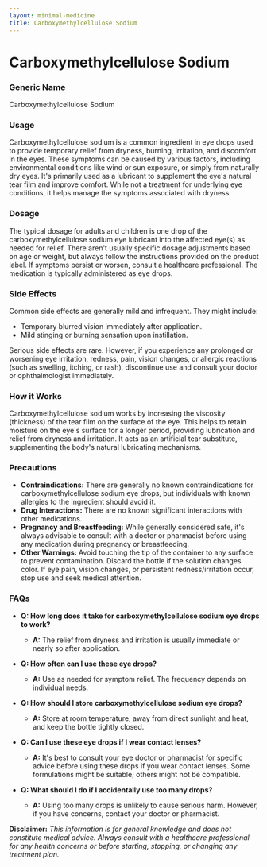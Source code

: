 ```yaml
---
layout: minimal-medicine
title: Carboxymethylcellulose Sodium
---
```


# Carboxymethylcellulose Sodium
### Generic Name
Carboxymethylcellulose Sodium

### Usage
Carboxymethylcellulose sodium is a common ingredient in eye drops used to provide temporary relief from dryness, burning, irritation, and discomfort in the eyes.  These symptoms can be caused by various factors, including environmental conditions like wind or sun exposure, or simply from naturally dry eyes. It's primarily used as a lubricant to supplement the eye's natural tear film and improve comfort.  While not a treatment for underlying eye conditions, it helps manage the symptoms associated with dryness.

### Dosage
The typical dosage for adults and children is one drop of the carboxymethylcellulose sodium eye lubricant into the affected eye(s) as needed for relief.  There aren't usually specific dosage adjustments based on age or weight, but always follow the instructions provided on the product label.  If symptoms persist or worsen, consult a healthcare professional.  The medication is typically administered as eye drops.

### Side Effects
Common side effects are generally mild and infrequent. They might include:

* Temporary blurred vision immediately after application.
* Mild stinging or burning sensation upon instillation.

Serious side effects are rare.  However, if you experience any prolonged or worsening eye irritation, redness, pain, vision changes, or allergic reactions (such as swelling, itching, or rash), discontinue use and consult your doctor or ophthalmologist immediately.


### How it Works
Carboxymethylcellulose sodium works by increasing the viscosity (thickness) of the tear film on the surface of the eye.  This helps to retain moisture on the eye's surface for a longer period, providing lubrication and relief from dryness and irritation. It acts as an artificial tear substitute, supplementing the body's natural lubricating mechanisms.

### Precautions
* **Contraindications:**  There are generally no known contraindications for carboxymethylcellulose sodium eye drops, but individuals with known allergies to the ingredient should avoid it.
* **Drug Interactions:**  There are no known significant interactions with other medications.
* **Pregnancy and Breastfeeding:** While generally considered safe, it's always advisable to consult with a doctor or pharmacist before using any medication during pregnancy or breastfeeding.
* **Other Warnings:** Avoid touching the tip of the container to any surface to prevent contamination.  Discard the bottle if the solution changes color.  If eye pain, vision changes, or persistent redness/irritation occur, stop use and seek medical attention.


### FAQs

* **Q: How long does it take for carboxymethylcellulose sodium eye drops to work?**
    * **A:** The relief from dryness and irritation is usually immediate or nearly so after application.

* **Q: How often can I use these eye drops?**
    * **A:**  Use as needed for symptom relief. The frequency depends on individual needs.

* **Q: How should I store carboxymethylcellulose sodium eye drops?**
    * **A:** Store at room temperature, away from direct sunlight and heat, and keep the bottle tightly closed.

* **Q: Can I use these eye drops if I wear contact lenses?**
    * **A:** It's best to consult your eye doctor or pharmacist for specific advice before using these drops if you wear contact lenses.  Some formulations might be suitable; others might not be compatible.

* **Q: What should I do if I accidentally use too many drops?**
    * **A:** Using too many drops is unlikely to cause serious harm. However, if you have concerns, contact your doctor or pharmacist.

**Disclaimer:** *This information is for general knowledge and does not constitute medical advice.  Always consult with a healthcare professional for any health concerns or before starting, stopping, or changing any treatment plan.*

